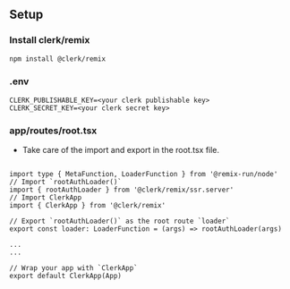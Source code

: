 ## Setup
### Install clerk/remix
```bash
npm install @clerk/remix
```

### .env
```
CLERK_PUBLISHABLE_KEY=<your clerk publishable key>
CLERK_SECRET_KEY=<your clerk secret key>
```

### app/routes/root.tsx
* Take care of the import and export in the root.tsx file.
```tsx

import type { MetaFunction, LoaderFunction } from '@remix-run/node'
// Import `rootAuthLoader()`
import { rootAuthLoader } from '@clerk/remix/ssr.server'
// Import ClerkApp
import { ClerkApp } from '@clerk/remix'

// Export `rootAuthLoader()` as the root route `loader`
export const loader: LoaderFunction = (args) => rootAuthLoader(args)

...
...

// Wrap your app with `ClerkApp`
export default ClerkApp(App)

```